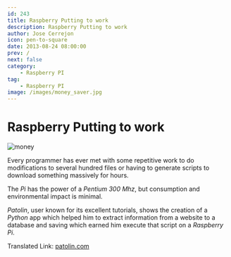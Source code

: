 ```yaml
---
id: 243
title: Raspberry Putting to work
description: Raspberry Putting to work
author: Jose Cerrejon
icon: pen-to-square
date: 2013-08-24 08:00:00
prev: /
next: false
category:
    - Raspberry PI
tag:
    - Raspberry PI
image: /images/money_saver.jpg
---
```


# Raspberry Putting to work

![money](/images/money_saver.jpg)

Every programmer has ever met with some repetitive work to do modifications to several hundred files or having to generate scripts to download something massively for hours.

The _Pi_ has the power of a _Pentium 300 Mhz_, but consumption and environmental impact is minimal.

_Patolin_, user known for its excellent tutorials, shows the creation of a _Python_ app which helped him to extract information from a website to a database and saving which earned him execute that script on a _Raspberry Pi_.

Translated Link: [patolin.com](https://translate.google.com/translate?sl=es&tl=en&js=n&prev=_t&hl=es&ie=UTF-8&u=http%3A%2F%2Fpatolin.com%2Fblog%2F2013%2F08%2F16%2Fponiendo-a-trabajar-al-raspberry-pi%2F)

